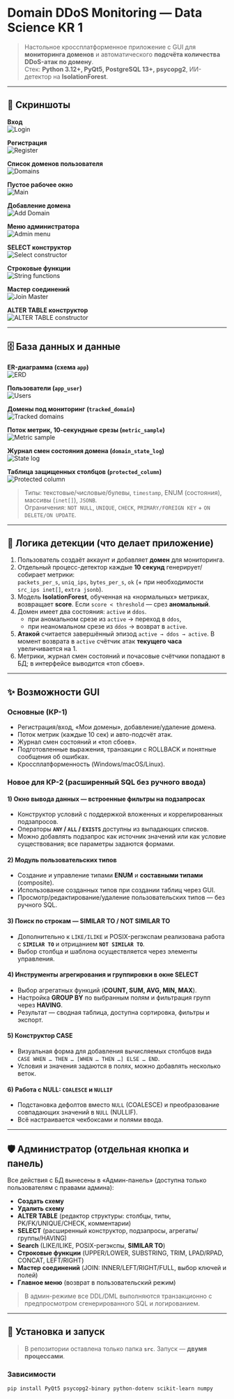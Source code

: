 # Domain DDoS Monitoring — Data Science KR 1

> Настольное кроссплатформенное приложение с GUI для **мониторинга доменов** и автоматического **подсчёта количества DDoS-атак по домену**.  
> Стек: **Python 3.12+, PyQt5, PostgreSQL 13+, psycopg2**, ИИ-детектор на **IsolationForest**.

---

## 📸 Скриншоты

**Вход**  
![Login](README_with_images/docs/img/login_screen.jpg)

**Регистрация**  
![Register](README_with_images/docs/img/register_screen.jpg)

**Список доменов пользователя**  
![Domains](README_with_images/docs/img/domains_list_screen_2.jpg)

**Пустое рабочее окно**  
![Main](README_with_images/docs/img/main_empty_screen.jpg)

**Добавление домена**  
![Add Domain](README_with_images/docs/img/add_domain_dialog.jpg)

**Меню администратора**  
![Admin menu](README_with_images/docs/img/admin_menu.jpg)

**SELECT конструктор**  
![Select constructor](README_with_images/docs/img/select_constructor.jpg)

**Строковые функции**  
![String functions](README_with_images/docs/img/string_functions.jpg)

**Мастер соединений**  
![Join Master](README_with_images/docs/img/join_master.jpg)

**ALTER TABLE конструктор**  
![ALTER TABLE constructor](README_with_images/docs/img/alter_table_constructor.jpg)

---

## 🗄️ База данных и данные

**ER-диаграмма (схема `app`)**  
![ERD](README_with_images/docs/img/erd_schema_2.jpg)

**Пользователи (`app_user`)**  
![Users](README_with_images/docs/img/users_table.jpg)

**Домены под мониторинг (`tracked_domain`)**  
![Tracked domains](README_with_images/docs/img/tracked_domains_table.jpg)

**Поток метрик, 10-секундные срезы (`metric_sample`)**  
![Metric sample](README_with_images/docs/img/metric_sample_table.jpg)

**Журнал смен состояния домена (`domain_state_log`)**  
![State log](README_with_images/docs/img/domain_state_log_table.jpg)

**Таблица защищенных столбцов (`protected_column`)**  
![Protected column](README_with_images/docs/img/protected_column.jpg)

> Типы: текстовые/числовые/булевы, `timestamp`, ENUM (состояния), массивы (`inet[]`), `JSONB`.  
> Ограничения: `NOT NULL`, `UNIQUE`, `CHECK`, `PRIMARY/FOREIGN KEY` + `ON DELETE/ON UPDATE`.

---

## 🧠 Логика детекции (что делает приложение)

1. Пользователь создаёт аккаунт и добавляет **домен** для мониторинга.  
2. Отдельный процесс-детектор каждые **10 секунд** генерирует/собирает метрики:  
   `packets_per_s`, `uniq_ips`, `bytes_per_s`, `ok` (+ при необходимости `src_ips inet[]`, `extra jsonb`).  
3. Модель **IsolationForest**, обученная на «нормальных» метриках, возвращает **score**. Если `score < threshold` — срез **аномальный**.  
4. Домен имеет два состояния: `active` и `ddos`.  
   - при аномальном срезе из `active` → переход в `ddos`,  
   - при неаномальном срезе из `ddos` → возврат в `active`.  
5. **Атакой** считается завершённый эпизод `active → ddos → active`. В момент возврата в `active` счётчик атак **текущего часа** увеличивается на 1.  
6. Метрики, журнал смен состояний и почасовые счётчики попадают в БД; в интерфейсе выводится «топ сбоев».

---

## ✨ Возможности GUI

### Основные (КР-1)
- Регистрация/вход, «Мои домены», добавление/удаление домена.
- Поток метрик (каждые 10 сек) и авто-подсчёт атак.
- Журнал смен состояний и «топ сбоев».
- Подготовленные выражения, транзакции с ROLLBACK и понятные сообщения об ошибках.
- Кроссплатформенность (Windows/macOS/Linux).

### Новое для КР-2 (расширенный SQL без ручного ввода)

#### 1) Окно вывода данных — **встроенные фильтры на подзапросах**
- Конструктор условий с поддержкой вложенных и коррелированных подзапросов.  
- Операторы **`ANY` / `ALL` / `EXISTS`** доступны из выпадающих списков.  
- Можно добавлять подзапрос как источник значений или как условие существования; все параметры задаются формами.

#### 2) Модуль **пользовательских типов**
- Создание и управление типами **ENUM** и **составными типами** (composite).  
- Использование созданных типов при создании таблиц через GUI.  
- Просмотр/редактирование/удаление пользовательских типов — без ручного SQL.

#### 3) Поиск по строкам — **SIMILAR TO / NOT SIMILAR TO**
- Дополнительно к `LIKE/ILIKE` и POSIX-регэкспам реализована работа с **`SIMILAR TO`** и отрицанием **`NOT SIMILAR TO`**.  
- Выбор столбца и шаблона осуществляется через элементы управления.

#### 4) Инструменты **агрегирования и группировки** в окне SELECT
- Выбор агрегатных функций (**COUNT, SUM, AVG, MIN, MAX**).  
- Настройка **GROUP BY** по выбранным полям и фильтрация групп через **HAVING**.  
- Результат — сводная таблица, доступна сортировка, фильтры и экспорт.

#### 5) Конструктор **CASE**
- Визуальная форма для добавления вычисляемых столбцов вида  
  `CASE WHEN … THEN … [WHEN … THEN …] ELSE … END`.  
- Условия и значения задаются в полях, можно добавлять несколько веток.

#### 6) Работа с **NULL**: `COALESCE` и `NULLIF`
- Подстановка дефолтов вместо `NULL` (COALESCE) и преобразование совпадающих значений в `NULL` (NULLIF).  
- Всё настраивается чекбоксами и полями ввода.

---

## 🛡️ Администратор (отдельная кнопка и панель)
Все действия с БД вынесены в «Админ-панель» (доступна только пользователям с правами админа):

- **Создать схему**  
- **Удалить схему**  
- **ALTER TABLE** (редактор структуры: столбцы, типы, PK/FK/UNIQUE/CHECK, комментарии)  
- **SELECT** (расширенный конструктор, подзапросы, агрегаты/группы/HAVING)  
- **Search** (LIKE/ILIKE, POSIX-регэкспы, **SIMILAR TO**)  
- **Строковые функции** (UPPER/LOWER, SUBSTRING, TRIM, LPAD/RPAD, CONCAT, LEFT/RIGHT)  
- **Мастер соединений** (JOIN: INNER/LEFT/RIGHT/FULL, выбор ключей и полей)  
- **Главное меню** (возврат в пользовательский режим)

> В админ-режиме все DDL/DML выполняются транзакционно с предпросмотром сгенерированного SQL и логированием.

---

## 🚀 Установка и запуск

> В репозитории оставлена только папка **`src`**. Запуск — **двумя процессами**.

### Зависимости
```bash
pip install PyQt5 psycopg2-binary python-dotenv scikit-learn numpy
